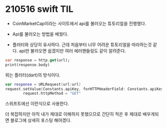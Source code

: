 # 210516 swift TIL

- CoinMarketCap이라는 사이트에서 api를 불러오는 튜토리얼을 진행했다.

- Api를 불러오는 방법을 배웠다.

- 플러터와 상당히 유사하다. 근데 처음부터 너무 어려운 튜토리얼을 따라하는것 같다. api만 불러오면 쉽겠지만 여러 에러핸들링도 같이 알려준다.


```dart
var response = http.get(url);
print(response.body)
```

위는 플러터(dart)의 방식이다. 

```swift
var response = URLRequest(url:url)
request.setValue(Constants.apiKey, forHTTPHeaderField: Constants.apiKeyHeder)
        request.httpMethod = "GET"
```

스위프트에선 이런식으로 사용한다. 

더 복잡하지만 아직 내가 제대로 이해하지 못했으므로 간단히 적은 후 제대로 배우게되면 블로그에 상세히 포스팅 해야겠다.
